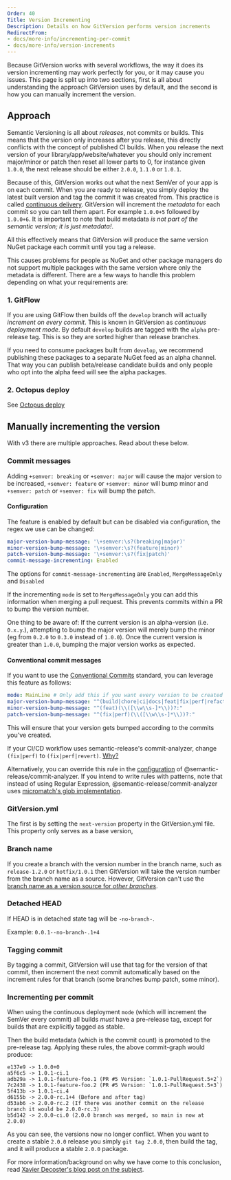 ```yaml
---
Order: 40
Title: Version Incrementing
Description: Details on how GitVersion performs version increments
RedirectFrom:
- docs/more-info/incrementing-per-commit
- docs/more-info/version-increments
---
```


Because GitVersion works with several workflows, the way it does its version
incrementing may work perfectly for you, or it may cause you issues. This page
is split up into two sections, first is all about understanding the approach
GitVersion uses by default, and the second is how you can manually increment the
version.

## Approach

Semantic Versioning is all about _releases_, not commits or builds. This means
that the version only increases after you release, this directly conflicts with
the concept of published CI builds. When you release the next version of your
library/app/website/whatever you should only increment major/minor or patch then
reset all lower parts to 0, for instance given `1.0.0`, the next release should
be either `2.0.0`, `1.1.0` or `1.0.1`.

Because of this, GitVersion works out what the next SemVer of your app is on
each commit. When you are ready to release, you simply deploy the latest built
version and tag the commit it was created from. This practice is called
[continuous delivery][continuous-delivery]. GitVersion will increment the
_metadata_ for each commit so you can tell them apart. For example `1.0.0+5`
followed by `1.0.0+6`. It is important to note that build metadata _is not part
of the semantic version; it is just metadata!_.

All this effectively means that GitVersion will produce the same version NuGet
package each commit until you tag a release.

This causes problems for people as NuGet and other package managers do not
support multiple packages with the same version where only the metadata is
different. There are a few ways to handle this problem depending on what your
requirements are:

### 1. GitFlow

If you are using GitFlow then builds off the `develop` branch will actually
_increment on every commit_. This is known in GitVersion as _continuous
deployment mode_. By default `develop` builds are tagged with the `alpha`
pre-release tag. This is so they are sorted higher than release branches.

If you need to consume packages built from `develop`, we recommend publishing
these packages to a separate NuGet feed as an alpha channel. That way you can
publish beta/release candidate builds and only people who opt into the alpha
feed will see the alpha packages.

### 2. Octopus deploy

See [Octopus deploy](/docs/reference/build-servers/octopus-deploy)

## Manually incrementing the version

With v3 there are multiple approaches. Read about these below.

### Commit messages

Adding `+semver: breaking` or `+semver: major` will cause the major version to
be increased, `+semver: feature` or `+semver: minor` will bump minor and
`+semver: patch` or `+semver: fix` will bump the patch.

#### Configuration

The feature is enabled by default but can be disabled via configuration, the
regex we use can be changed:

```yaml
major-version-bump-message: '\+semver:\s?(breaking|major)'
minor-version-bump-message: '\+semver:\s?(feature|minor)'
patch-version-bump-message: '\+semver:\s?(fix|patch)'
commit-message-incrementing: Enabled
```

The options for `commit-message-incrementing` are `Enabled`, `MergeMessageOnly`
and `Disabled`

If the incrementing `mode` is set to `MergeMessageOnly` you can add this
information when merging a pull request. This prevents commits within a PR to
bump the version number.

One thing to be aware of: If the current version is an alpha-version (i.e.
`0.x.y`.), attempting to bump the major version will merely bump the minor (eg
from `0.2.0` to `0.3.0` instead of `1.0.0`). Once the current version is greater
than `1.0.0`, bumping the major version works as expected.

#### Conventional commit messages

If you want to use the [Conventional Commits][conventional-commits] standard,
you can leverage this feature as follows:

```yaml
mode: MainLine # Only add this if you want every version to be created automatically on your main branch.
major-version-bump-message: "^(build|chore|ci|docs|feat|fix|perf|refactor|revert|style|test)(\\([\\w\\s-]*\\))?(!:|:.*\\n\\n((.+\\n)+\\n)?BREAKING CHANGE:\\s.+)"
minor-version-bump-message: "^(feat)(\\([\\w\\s-]*\\))?:"
patch-version-bump-message: "^(fix|perf)(\\([\\w\\s-]*\\))?:"
```

This will ensure that your version gets bumped according to the commits you've
created.

If your CI/CD workflow uses semantic-release's commit-analyzer, change `(fix|perf)` to `(fix|perf|revert)`. [Why?](https://github.com/semantic-release/commit-analyzer/blob/75c9c87c88772d7ded4ca9614852b42519e41931/lib/default-release-rules.js#L8C1-L8C38)

Alternatively, you can override this rule in the [configuration](https://github.com/semantic-release/commit-analyzer/tree/master#usage) of \@semantic-release/commit-analyzer. If you intend to write rules with patterns, note that instead of using Regular Expression, \@semantic-release/commit-analyzer uses [micromatch's glob implementation](https://github.com/micromatch/micromatch#matching-features).

### GitVersion.yml

The first is by setting the `next-version` property in the GitVersion.yml file.
This property only serves as a base version,

### Branch name

If you create a branch with the version number in the branch name, such as
`release-1.2.0` or `hotfix/1.0.1` then GitVersion will take the version number
from the branch name as a source. However, GitVersion can't use the [branch
name as a version source for _other branches_][faq-branch-name-source].

### Detached HEAD
If HEAD is in detached state tag will be `-no-branch-`. 

Example: `0.0.1--no-branch-.1+4`

### Tagging commit

By tagging a commit, GitVersion will use that tag for the version of that
commit, then increment the next commit automatically based on the increment
rules for that branch (some branches bump patch, some minor).

### Incrementing per commit

When using the continuous deployment `mode` (which will increment the SemVer every
commit) all builds _must_ have a pre-release tag, except for builds that are
explicitly tagged as stable.

Then the build metadata (which is the commit count) is promoted to the
pre-release tag. Applying these rules, the above commit-graph would produce:

```log
e137e9 -> 1.0.0+0
a5f6c5 -> 1.0.1-ci.1
adb29a -> 1.0.1-feature-foo.1 (PR #5 Version: `1.0.1-PullRequest.5+2`)
7c2438 -> 1.0.1-feature-foo.2 (PR #5 Version: `1.0.1-PullRequest.5+3`)
5f413b -> 1.0.1-ci.4
d6155b -> 2.0.0-rc.1+4 (Before and after tag)
d53ab6 -> 2.0.0-rc.2 (If there was another commit on the release branch it would be 2.0.0-rc.3)
b5d142 -> 2.0.0-ci.0 (2.0.0 branch was merged, so main is now at 2.0.0)
```

As you can see, the versions now no longer conflict. When you want to create a
stable `2.0.0` release you simply `git tag 2.0.0`, then build the tag, and it
will produce a stable `2.0.0` package.

For more information/background on why we have come to this conclusion, read
[Xavier Decoster's blog post on the subject][auto-incremented-nuget-package].

[auto-incremented-nuget-package]: https://www.xavierdecoster.com/semantic-versioning-auto-incremented-nuget-package-versions
[continuous-delivery]: /docs/reference/modes/continuous-delivery
[conventional-commits]: https://www.conventionalcommits.org/
[faq-branch-name-source]: /docs/learn/faq#merged-branch-names-as-version-source
